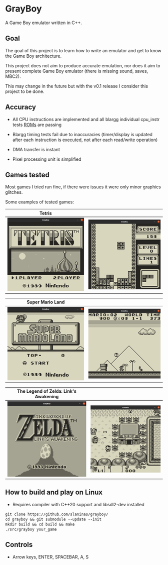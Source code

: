 # GrayBoy

A Game Boy emulator written in C++.

## Goal
The goal of this project is to learn how to write an emulator and get to know the Game Boy architecture.

This project does not aim to produce accurate emulation, nor does it aim to present complete Game Boy emulator (there is missing sound, saves, MBC2).

This may change in the future but with the v0.1 release I consider this project to be done.


## Accuracy
- All CPU instructions are implemented and all blargg individual cpu_instr tests [ROMs](https://github.com/retrio/gb-test-roms/tree/master/cpu_instrs/individual) are passing

- Blargg timing tests fail due to inaccuracies (timer/display is updated after each instruction is executed, not after each read/write operation)

- DMA transfer is instant

- Pixel processing unit is simplified

## Games tested
Most games I tried run fine, if there were issues it were only minor graphics glitches.

Some examples of tested games:

| Tetris |  |
| ------------- | ------------- |
<img src="https://github.com/slaninas/grayboy/blob/master/screenshots/tetris.png?raw=true" width="350"> | <img src="https://github.com/slaninas/grayboy/blob/master/screenshots/tetris2.png?raw=true" width="350">

| Super Mario Land |  |
| ------------- | ------------- |
<img src="https://github.com/slaninas/grayboy/blob/master/screenshots/mario.png?raw=true" width="350"> | <img src="https://github.com/slaninas/grayboy/blob/master/screenshots/mario2.png?raw=true" width="350">

| The Legend of Zelda: Link's Awakening |  |
| ------------- | ------------- |
<img src="https://github.com/slaninas/grayboy/blob/master/screenshots/zelda.png?raw=true" width="350"> | <img src="https://github.com/slaninas/grayboy/blob/master/screenshots/zelda2.png?raw=true" width="350">



## How to build and play on Linux
- Requires compiler with C++20 support and libsdl2-dev installed

```
git clone https://github.com/slaninas/grayboy/
cd grayboy && git submodule --update --init
mkdir build && cd build && make
./src/grayboy your_game
```

## Controls
- Arrow keys, ENTER, SPACEBAR, A, S
